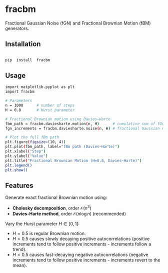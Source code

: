 # fracbm

  
Fractional Gaussian Noise (fGN) and Fractional Brownian Motion (fBM) generators.

  

## Installation

```bash

pip  install  fracbm

```

## Usage

  
```bash
import matplotlib.pyplot as plt
import fracbm

# Parameters
n = 1000      # number of steps
H = 0.8       # Hurst parameter

# Fractional Brownian motion using Davies–Harte
fbm_path = fracbm.daviesharte.motion(n, H)      # cumulative sum of fGn
fgn_increments = fracbm.daviesharte.noise(n, H) # fractional Gaussian noise

# Plot the full fBm path
plt.figure(figsize=(10, 4))
plt.plot(fbm_path, label="fBm path (Davies–Harte)")
plt.xlabel("Step")
plt.ylabel("Value")
plt.title("Fractional Brownian Motion (H=0.8, Davies–Harte)")
plt.legend()
plt.show()

```


## Features

Generate exact fractional Brownian motion using:

-   **Cholesky decomposition**, order $\mathcal{O}(n^3)$
-   **Davies-Harte method**, order $\mathcal{O}(n \log n)$ 	(recommended)  

Vary the Hurst parameter $H \in [0,1]$:

-   $H = 0.5$ is regular Brownian motion.
-   $H > 0.5$ causes slowly decaying positive autocorrelations (positive increments tend to follow positive increments - increments follow a trend).
-   $H < 0.5$ causes fast-decaying negative autocorrelations (negative increments tend to follow positive increments - increments revert to the mean).
